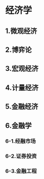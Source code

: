 # 经济学

## 1.微观经济

## 2.博弈论

## 3.宏观经济

## 4.计量经济

## 5.金融经济

## 6.金融学

### 6-1.经融市场

### 6-2.证券投资

### 6-3.金融工程





